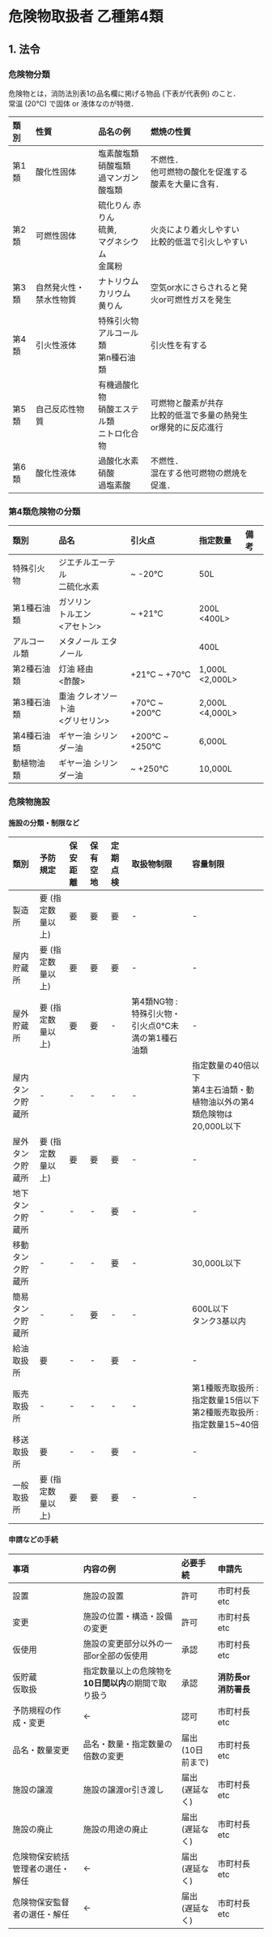 # 危険物取扱者 乙種第4類

## 1. 法令

### 危険物分類

危険物とは，消防法別表1の品名欄に掲げる物品 (下表が代表例) のこと．  
常温 (20℃) で固体 or 液体なのが特徴．

|類別|性質|品名の例|燃焼の性質||
|:--|:--|:--|:--|:--|
|第1類|酸化性固体|塩素酸塩類<br>硝酸塩類<br>過マンガン酸塩類|不燃性．<br>他可燃物の酸化を促進する酸素を大量に含有．||
|第2類|可燃性固体|硫化りん 赤りん<br>硫黄,<br>マグネシウム<br>金属粉|火炎により着火しやすい<br>比較的低温で引火しやすい||
|第3類|自然発火性・禁水性物質|ナトリウム カリウム<br>黄りん|空気or水にさらされると発火or可燃性ガスを発生||
|第4類|引火性液体|特殊引火物<br>アルコール類<br>第n種石油類|引火性を有する||
|第5類|自己反応性物質|有機過酸化物<br>硝酸エステル類<br>ニトロ化合物|可燃物と酸素が共存<br>比較的低温で多量の熱発生or爆発的に反応進行||
|第6類|酸化性液体|過酸化水素<br>硝酸<br>過塩素酸|不燃性．<br>混在する他可燃物の燃焼を促進．||

### 第4類危険物の分類

|類別|品名|引火点|指定数量|備考|
|:--|:--|:--|:--|:--|
|特殊引火物|ジエチルエーテル<br>二硫化水素|~ -20℃|50L||
|第1種石油類|ガソリン<br>トルエン<br><アセトン>|~ +21℃|200L<br><400L>||
|アルコール類|メタノール エタノール||400L||
|第2種石油類|灯油 経由<br><酢酸>|+21℃ ~ +70℃|1,000L<br><2,000L>||
|第3種石油類|重油 クレオソート油<br><グリセリン>|+70℃ ~ +200℃|2,000L<br><4,000L>||
|第4種石油類|ギヤー油 シリンダー油|+200℃ ~ +250℃|6,000L||
|動植物油類|ギヤー油 シリンダー油|~ +250℃|10,000L||

### 危険物施設

#### 施設の分類・制限など

|類別|予防規定|保安距離|保有空地|定期点検|取扱物制限|容量制限|
|:--|:--|:--|:--|:--|:--|:--|
|製造所|要 (指定数量以上)|要|要|要|-|-|
|屋内貯蔵所|要 (指定数量以上)|要|要|要|-|-|
|屋外貯蔵所|要 (指定数量以上)|要|要|-|第4類NG物 : 特殊引火物・引火点0℃未満の第1種石油類|-|
|屋内タンク貯蔵所|-|-|-|-|-|指定数量の40倍以下<br>第4主石油類・動植物油以外の第4類危険物は20,000L以下|
|屋外タンク貯蔵所|要 (指定数量以上)|要|要|要|-|-|
|地下タンク貯蔵所|-|-|-|要|-|-|
|移動タンク貯蔵所|-|-|-|要|-|30,000L以下||
|簡易タンク貯蔵所|-|-|要|-|-|600L以下<br>タンク3基以内|
|給油取扱所|要|-|-|要|-|-|
|販売取扱所|-|-|-|-|-|第1種販売取扱所 : 指定数量15倍以下<br>第2種販売取扱所 : 指定数量15~40倍|
|移送取扱所|要|-|-|要|-|-|
|一般取扱所|要 (指定数量以上)|要|要|要|-|-|

#### 申請などの手続

|事項|内容の例|必要手続|申請先||
|:--|:--|:--|:--|:--|
|設置|施設の設置|許可|市町村長 etc||
|変更|施設の位置・構造・設備の変更|許可|市町村長 etc||
|仮使用|施設の変更部分以外の一部or全部の仮使用|承認|市町村長 etc||
|仮貯蔵<br>仮取扱|指定数量以上の危険物を**10日間以内**の期間で取り扱う|承認|**消防長or消防署長**||
|予防規程の作成・変更|<-|認可|市町村長 etc||
|品名・数量変更|品名・数量・指定数量の倍数の変更|届出<br>(10日前まで)|市町村長 etc||
|施設の譲渡|施設の譲渡or引き渡し|届出<br>(遅延なく)|市町村長 etc||
|施設の廃止|施設の用途の廃止|届出<br>(遅延なく)|市町村長 etc||
|危険物保安統括管理者の選任・解任|<-|届出<br>(遅延なく)|市町村長 etc||
|危険物保安監督者の選任・解任|<-|届出<br>(遅延なく)|市町村長 etc||